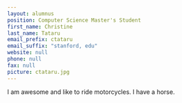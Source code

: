 ```yaml
---
layout: alumnus
position: Computer Science Master's Student
first_name: Christine
last_name: Tataru
email_prefix: ctataru
email_suffix: "stanford, edu"
website: null
phone: null
fax: null
picture: ctataru.jpg
---
```


I am awesome and like to ride motorcycles. I have a horse.